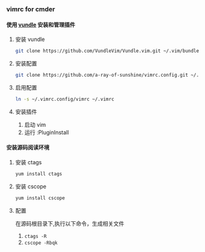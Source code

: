 ### vimrc for cmder

#### 使用 [vundle](https://github.com/VundleVim/Vundle.vim) 安装和管理插件

1. 安装 vundle

    ``` bash
    git clone https://github.com/VundleVim/Vundle.vim.git ~/.vim/bundle/Vundle.vim
    ```

2. 安装配置

   ``` bash
   git clone https://github.com/a-ray-of-sunshine/vimrc.config.git ~/.vimrc.config
   ```

3. 启用配置

    ``` bash
    ln -s ~/.vimrc.config/vimrc ~/.vimrc
    ```

4. 安装插件

    1. 启动 vim
    2. 运行 :PluginInstall

#### 安装源码阅读环境

1. 安装 ctags

    ``` bash
    yum install ctags
    ```

2. 安装 cscope

    ``` bash
    yum install cscope
    ```

3. 配置

    在源码根目录下,执行以下命令，生成相关文件
    1. `ctags -R`
    2. `cscope -Rbqk`
